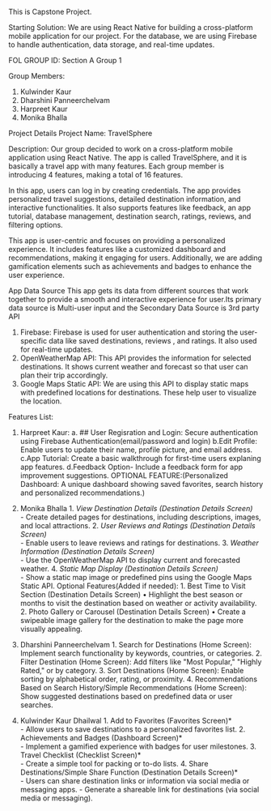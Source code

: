 This is Capstone Project.


Starting Solution: 
We are using React Native for building a cross-platform mobile application for our project. For the database, we are using Firebase to handle authentication, data storage, and real-time updates.

FOL GROUP ID: Section A Group 1


Group Members:
1. Kulwinder Kaur
2. Dharshini Panneerchelvam
3. Harpreet Kaur
4. Monika Bhalla

Project Details
Project Name: TravelSphere

Description:
Our group decided to work on a cross-platform mobile application using React Native. The app is called TravelSphere, and it is basically a travel app with many features. Each group member is introducing 4 features, making a total of 16 features.

In this app, users can log in by creating credentials. The app provides personalized travel suggestions, detailed destination information, and interactive functionalities. It also supports features like feedback, an app tutorial, database management, destination search, ratings, reviews, and filtering options.

This app is user-centric and focuses on providing a personalized experience. It includes features like a customized dashboard and recommendations, making it engaging for users. Additionally, we are adding gamification elements such as achievements and badges to enhance the user experience.

App Data Source
This app gets its data from different sources that work together to provide a smooth and interactive experience for user.Its primary data source is Multi-user input and the Secondary Data Source is 3rd party API 
1. Firebase: 
   Firebase is used for user authentication and storing the user-specific data like saved destinations, reviews , and ratings. It also used for real-time updates.
2. OpenWeatherMap API:
   This API provides the information for selected destinations. It shows current weather and forecast so that user can plan their trip accordingly.
3. Google Maps Static API:
   We are using this API to display static maps with predefined locations for destinations. These help user to visualize the location.


Features List: 
1. Harpreet Kaur:
   a. ## User Regisration and Login: Secure authentication using Firebase Authentication(email/password and login)
   b.Edit Profile: Enable users to update their name, profile picture, and email address.
   c.App Tutorial: Create a basic walkthrough for first-time users explaning app features.
   d.Feedback Option- Include a feedback form for app improvement suggestions.
OPTIONAL FEATURE:(Personalized Dashboard: A unique dashboard showing saved favorites, search history and personalized recommendations.)
2. Monika Bhalla
         1. *View Destination Details (Destination Details Screen)*  
            - Create detailed pages for destinations, including descriptions, images, and local attractions.
         2. *User Reviews and Ratings (Destination Details Screen)*  
            - Enable users to leave reviews and ratings for destinations.
         3. *Weather Information (Destination Details Screen)*  
            - Use the OpenWeatherMap API to display current and forecasted weather.
         4. *Static Map Display (Destination Details Screen)*  
            - Show a static map image or predefined pins using the Google Maps Static API.
      Optional Features(Added if needed): 
         1. Best Time to Visit Section (Destination Details Screen)
         •	Highlight the best season or months to visit the destination based on weather or activity availability.
         2. Photo Gallery or Carousel (Destination Details Screen)
         •	Create a swipeable image gallery for the destination to make the page more visually appealing.
3. Dharshini Panneerchelvam
        1. Search for Destinations (Home Screen): Implement search functionality by keywords, countries, or categories. 
        2. Filter Destination (Home Screen): Add filters like "Most Popular," "Highly Rated," or by category. 
        3. Sort Destinations (Home Screen): Enable sorting by alphabetical order, rating, or proximity. 
        4. Recommendations Based on Search History/Simple Recommendations (Home Screen): Show suggested destinations based on predefined data or user searches.

4. Kulwinder Kaur Dhailwal
        1. Add to Favorites (Favorites Screen)*  
           - Allow users to save destinations to a personalized favorites list.
        2. Achievements and Badges (Dashboard Screen)*  
           - Implement a gamified experience with badges for user milestones.
        3. Travel Checklist (Checklist Screen)*  
           - Create a simple tool for packing or to-do lists.
        4. Share Destinations/Simple Share Function (Destination Details Screen)*  
           - Users can share destination links or information via social media or messaging apps. 
           - Generate a shareable link for destinations (via social media or messaging). 

